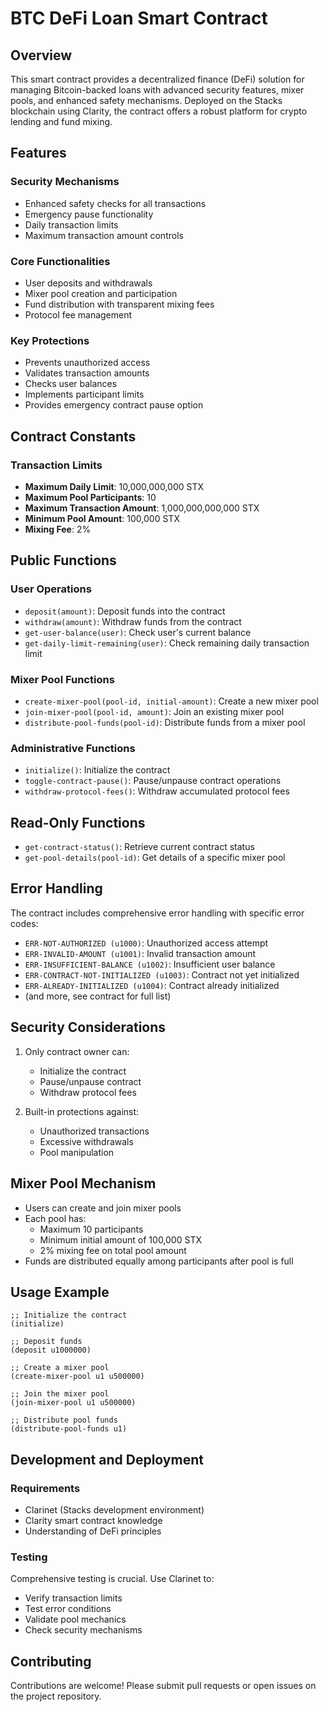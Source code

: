 # BTC DeFi Loan Smart Contract

## Overview

This smart contract provides a decentralized finance (DeFi) solution for managing Bitcoin-backed loans with advanced security features, mixer pools, and enhanced safety mechanisms. Deployed on the Stacks blockchain using Clarity, the contract offers a robust platform for crypto lending and fund mixing.

## Features

### Security Mechanisms

- Enhanced safety checks for all transactions
- Emergency pause functionality
- Daily transaction limits
- Maximum transaction amount controls

### Core Functionalities

- User deposits and withdrawals
- Mixer pool creation and participation
- Fund distribution with transparent mixing fees
- Protocol fee management

### Key Protections

- Prevents unauthorized access
- Validates transaction amounts
- Checks user balances
- Implements participant limits
- Provides emergency contract pause option

## Contract Constants

### Transaction Limits

- **Maximum Daily Limit**: 10,000,000,000 STX
- **Maximum Pool Participants**: 10
- **Maximum Transaction Amount**: 1,000,000,000,000 STX
- **Minimum Pool Amount**: 100,000 STX
- **Mixing Fee**: 2%

## Public Functions

### User Operations

- `deposit(amount)`: Deposit funds into the contract
- `withdraw(amount)`: Withdraw funds from the contract
- `get-user-balance(user)`: Check user's current balance
- `get-daily-limit-remaining(user)`: Check remaining daily transaction limit

### Mixer Pool Functions

- `create-mixer-pool(pool-id, initial-amount)`: Create a new mixer pool
- `join-mixer-pool(pool-id, amount)`: Join an existing mixer pool
- `distribute-pool-funds(pool-id)`: Distribute funds from a mixer pool

### Administrative Functions

- `initialize()`: Initialize the contract
- `toggle-contract-pause()`: Pause/unpause contract operations
- `withdraw-protocol-fees()`: Withdraw accumulated protocol fees

## Read-Only Functions

- `get-contract-status()`: Retrieve current contract status
- `get-pool-details(pool-id)`: Get details of a specific mixer pool

## Error Handling

The contract includes comprehensive error handling with specific error codes:

- `ERR-NOT-AUTHORIZED (u1000)`: Unauthorized access attempt
- `ERR-INVALID-AMOUNT (u1001)`: Invalid transaction amount
- `ERR-INSUFFICIENT-BALANCE (u1002)`: Insufficient user balance
- `ERR-CONTRACT-NOT-INITIALIZED (u1003)`: Contract not yet initialized
- `ERR-ALREADY-INITIALIZED (u1004)`: Contract already initialized
- (and more, see contract for full list)

## Security Considerations

1. Only contract owner can:

   - Initialize the contract
   - Pause/unpause contract
   - Withdraw protocol fees

2. Built-in protections against:
   - Unauthorized transactions
   - Excessive withdrawals
   - Pool manipulation

## Mixer Pool Mechanism

- Users can create and join mixer pools
- Each pool has:
  - Maximum 10 participants
  - Minimum initial amount of 100,000 STX
  - 2% mixing fee on total pool amount
- Funds are distributed equally among participants after pool is full

## Usage Example

```clarity
;; Initialize the contract
(initialize)

;; Deposit funds
(deposit u1000000)

;; Create a mixer pool
(create-mixer-pool u1 u500000)

;; Join the mixer pool
(join-mixer-pool u1 u500000)

;; Distribute pool funds
(distribute-pool-funds u1)
```

## Development and Deployment

### Requirements

- Clarinet (Stacks development environment)
- Clarity smart contract knowledge
- Understanding of DeFi principles

### Testing

Comprehensive testing is crucial. Use Clarinet to:

- Verify transaction limits
- Test error conditions
- Validate pool mechanics
- Check security mechanisms

## Contributing

Contributions are welcome! Please submit pull requests or open issues on the project repository.
